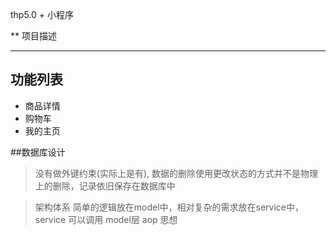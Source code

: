 thp5.0 + 小程序

** 项目描述

------------------------

## 功能列表

* 商品详情
* 购物车
* 我的主页

##数据库设计

> 没有做外键约束(实际上是有), 数据的删除使用更改状态的方式并不是物理上的删除，记录依旧保存在数据库中

> 架构体系
> 简单的逻辑放在model中，相对复杂的需求放在service中，service 可以调用 model层
> aop 思想

